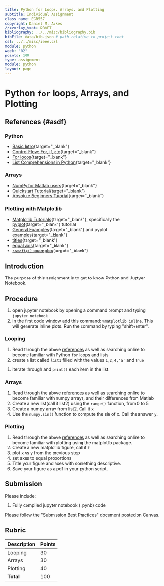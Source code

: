 ```yaml
---
title: Python for Loops. Arrays. and Plotting
subtitle: Individual Assignment
class_name: EGR557
copyright: Daniel M. Aukes
//overlay_text: DRAFT
bibliography: ../../misc/bibliography.bib
bibFile: data/bib.json # path relative to project root
csl: ../../misc/ieee.csl
module: python
week: "02"
points: 100
type: assignment
module: python
layout: page
---
```


# Python ```for``` loops, Arrays, and Plotting
 
## References {#asdf}

### Python 

* [Basic Intro](https://docs.python.org/3/tutorial/introduction.html){target="_blank"}
* [Control Flow: For, if, etc](https://docs.python.org/3/tutorial/controlflow.html){target="_blank"}
* [For loops](https://wiki.python.org/moin/ForLoop){target="_blank"}
* [List Comprehensions in Python](https://www.pythonforbeginners.com/basics/list-comprehensions-in-python){target="_blank"}

### Arrays

* [NumPy for Matlab users](https://docs.scipy.org/doc/numpy/user/numpy-for-matlab-users.html){target="_blank"}
* [Quickstart Tutorial](https://numpy.org/doc/stable/user/quickstart.html){target="_blank"}
* [Absolute Beginners Tutorial](https://numpy.org/doc/stable/user/absolute_beginners.html){target="_blank"}

### Plotting with Matplotlib

* [Matplotlib Tutorials](https://matplotlib.org/3.3.3/tutorials/index.html){target="_blank"}, specifically the [pyplot](https://matplotlib.org/3.3.3/tutorials/introductory/pyplot.html#sphx-glr-tutorials-introductory-pyplot-py){target="_blank"} tutorial
* [General Examples](https://matplotlib.org/3.3.3/gallery/index.html){target="_blank"} and pyplot [examples](https://matplotlib.org/3.3.3/tutorials/introductory/sample_plots.html#sphx-glr-tutorials-introductory-sample-plots-py){target="_blank"}
* [titles](https://matplotlib.org/3.1.1/gallery/subplots_axes_and_figures/figure_title.html){target="_blank"}
* [equal axis](https://matplotlib.org/3.1.1/gallery/subplots_axes_and_figures/axis_equal_demo.html){target="_blank"}
* [```savefig()``` examples](https://matplotlib.org/3.3.3/api/_as_gen/matplotlib.pyplot.savefig.html#examples-using-matplotlib-pyplot-savefig){target="_blank"}



## Introduction

The purpose of this assignment is to get to know Python and Juptyer Notebook.

## Procedure

<!--hide-->

1. open jupyter notebook by opening a command prompt and typing ```jupyter notebook```
1. in the first code window add this command: ```%matplotlib inline```.  This will generate inline plots.   Run the command by typing "shift+enter".

### Looping
1. Read through the above [references](#asdf) as well as searching online to become familiar with Python ```for``` loops and lists.
1. create a list called ```list1``` filled with the values ```1,2,4,'a'``` and ```True```
<!--
    ```python
    list1=[1,2,4,'a',True]
    ```
-->
1. iterate through and ```print()``` each item in the list.
<!--
    ```python
    for item in list1:
        print item
    ```

    ```python
    [print(item) for item in list1]
    ```
-->

### Arrays
1. Read through the above [references](#asdf) as well as searching online to become familiar with numpy arrays, and their differences from Matlab
1. Create a new list(call it list2) using the ```range()``` function, from 0 to 5
1. Create a numpy array from list2.  Call it ```x```
1. Use the ```numpy.sin()``` function to compute the sin of x.  Call the answer ```y```.

### Plotting
1. Read through the above [references](#asdf) as well as searching online to become familiar with plotting using the matplotlib package.
1. Create a new matplotlib figure, call it ```f```
1. plot ```x``` vs ```y``` from the previous step
1. set axes to equal proportions
1. Title your figure and axes with something descriptive.
1. Save your figure as a pdf in your python script.

## Submission

Please include:

1. Fully compiled jupyter notebook (.ipynb) code

Please follow the "Submission Best Practices" document posted on Canvas.

<!--unhide-->

## Rubric

| Description | Points |
|:------------|:-------|
| Looping     | 30     |
| Arrays      | 30     |
| Plotting    | 40     |
| **Total**   | 100    |
